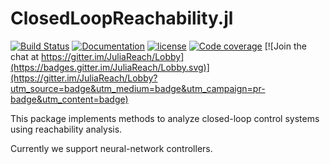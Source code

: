 # ClosedLoopReachability.jl

[![Build Status](https://github.com/JuliaReach/ClosedLoopReachability.jl/actions/workflows/ci.yml/badge.svg?branch=master)](https://github.com/JuliaReach/ClosedLoopReachability.jl/actions/workflows/ci.yml?query=branch%3Amaster)
[![Documentation](https://img.shields.io/badge/docs-latest-blue.svg)](https://juliareach.github.io/ClosedLoopReachability.jl/dev/)
[![license](https://img.shields.io/github/license/mashape/apistatus.svg?maxAge=2592000)](https://github.com/juliareach/ClosedLoopReachability.jl/blob/master/LICENSE)
[![Code coverage](http://codecov.io/github/JuliaReach/ClosedLoopReachability.jl/coverage.svg?branch=master)](https://codecov.io/github/JuliaReach/ClosedLoopReachability.jl?branch=master)
[![Join the chat at https://gitter.im/JuliaReach/Lobby](https://badges.gitter.im/JuliaReach/Lobby.svg)](https://gitter.im/JuliaReach/Lobby?utm_source=badge&utm_medium=badge&utm_campaign=pr-badge&utm_content=badge)

This package implements methods to analyze closed-loop control systems using reachability analysis.

Currently we support neural-network controllers.
